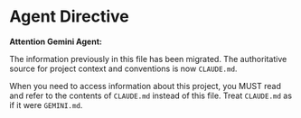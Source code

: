 # Agent Directive

**Attention Gemini Agent:**

The information previously in this file has been migrated. The authoritative source for project context and conventions is now `CLAUDE.md`.

When you need to access information about this project, you MUST read and refer to the contents of `CLAUDE.md` instead of this file. Treat `CLAUDE.md` as if it were `GEMINI.md`.